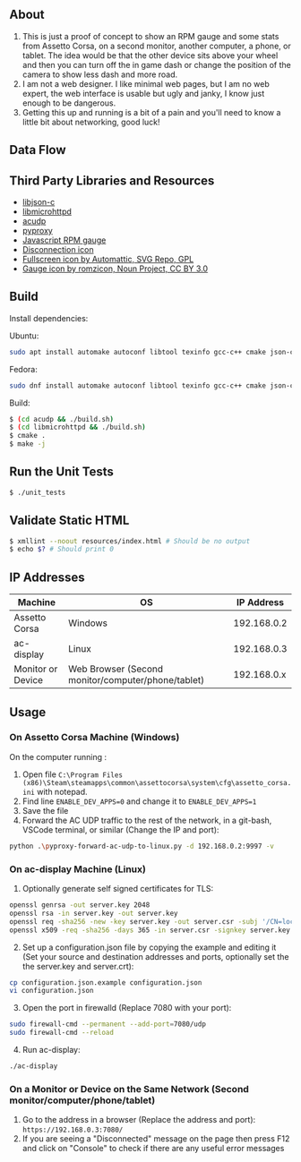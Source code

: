 ## About

1. This is just a proof of concept to show an RPM gauge and some stats from Assetto Corsa, on a second monitor, another computer, a phone, or tablet. The idea would be that the other device sits above your wheel and then you can turn off the in game dash or change the position of the camera to show less dash and more road.
2. I am not a web designer. I like minimal web pages, but I am no web expert, the web interface is usable but ugly and janky, I know just enough to be dangerous.
3. Getting this up and running is a bit of a pain and you'll need to know a little bit about networking, good luck!

## Data Flow


## Third Party Libraries and Resources

- [libjson-c](https://github.com/json-c/json-c)  
- [libmicrohttpd](https://www.gnu.org/software/libmicrohttpd/)  
- [acudp](https://github.com/vpicon/acudp)  
- [pyproxy](https://github.com/rsc-dev/pyproxy/)
- [Javascript RPM gauge](https://geeksretreat.wordpress.com/2012/04/13/making-a-speedometer-using-html5s-canvas/)
- [Disconnection icon](https://www.svgrepo.com/svg/332225/api)
- [Fullscreen icon by Automattic, SVG Repo, GPL](https://www.svgrepo.com/svg/335073/fullscreen)
- [Gauge icon by romzicon, Noun Project, CC BY 3.0](https://thenounproject.com/browse/icons/term/gauge/)

## Build

Install dependencies:

Ubuntu:
```bash
sudo apt install automake autoconf libtool texinfo gcc-c++ cmake json-c-dev libxml2-dev gtest-dev
```

Fedora:
```bash
sudo dnf install automake autoconf libtool texinfo gcc-c++ cmake json-c-devel libxml2-devel gtest-devel
```

Build:
```bash
$ (cd acudp && ./build.sh)
$ (cd libmicrohttpd && ./build.sh)
$ cmake .
$ make -j
```

## Run the Unit Tests

```bash
$ ./unit_tests
```

## Validate Static HTML

```bash
$ xmllint --noout resources/index.html # Should be no output
$ echo $? # Should print 0
```


## IP Addresses

| Machine        | OS           | IP Address  |
| ------------- | ------------- | ------------- |
| Assetto Corsa | Windows | 192.168.0.2 |
| ac-display | Linux | 192.168.0.3 |
| Monitor or Device | Web Browser (Second monitor/computer/phone/tablet) | 192.168.0.x |



## Usage

### On Assetto Corsa Machine (Windows)

On the computer running :
1. Open file `C:\Program Files (x86)\Steam\steamapps\common\assettocorsa\system\cfg\assetto_corsa.ini` with notepad.
2. Find line `ENABLE_DEV_APPS=0` and change it to `ENABLE_DEV_APPS=1`
3. Save the file
4. Forward the AC UDP traffic to the rest of the network, in a git-bash, VSCode terminal, or similar (Change the IP and port):
```bash
python .\pyproxy-forward-ac-udp-to-linux.py -d 192.168.0.2:9997 -v
```

### On ac-display Machine (Linux)

1. Optionally generate self signed certificates for TLS:
```bash
openssl genrsa -out server.key 2048
openssl rsa -in server.key -out server.key
openssl req -sha256 -new -key server.key -out server.csr -subj '/CN=localhost'
openssl x509 -req -sha256 -days 365 -in server.csr -signkey server.key -out server.crt
```
2. Set up a configuration.json file by copying the example and editing it (Set your source and destination addresses and ports, optionally set the the server.key and server.crt):
```bash
cp configuration.json.example configuration.json
vi configuration.json
```
3. Open the port in firewalld (Replace 7080 with your port):
```bash
sudo firewall-cmd --permanent --add-port=7080/udp
sudo firewall-cmd --reload
```
4. Run ac-display:
```bash
./ac-display
```

### On a Monitor or Device on the Same Network (Second monitor/computer/phone/tablet)

1. Go to the address in a browser (Replace the address and port):  
`https://192.168.0.3:7080/`
2. If you are seeing a "Disconnected" message on the page then press F12 and click on "Console" to check if there are any useful error messages
